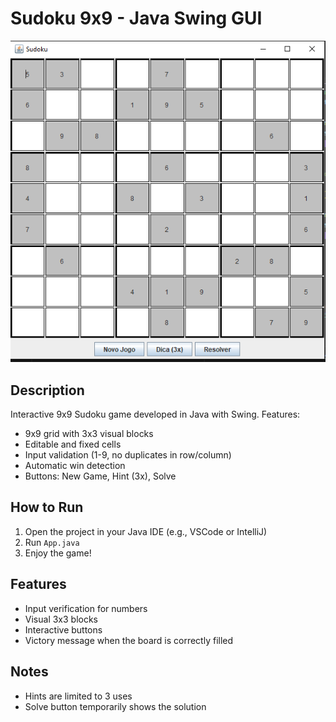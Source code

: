 # Sudoku 9x9 - Java Swing GUI

![Sudoku Screenshot](screenshot.png)

## Description
Interactive 9x9 Sudoku game developed in Java with Swing. Features:
- 9x9 grid with 3x3 visual blocks
- Editable and fixed cells
- Input validation (1-9, no duplicates in row/column)
- Automatic win detection
- Buttons: New Game, Hint (3x), Solve

## How to Run
1. Open the project in your Java IDE (e.g., VSCode or IntelliJ)
2. Run `App.java`
3. Enjoy the game!

## Features
- Input verification for numbers
- Visual 3x3 blocks
- Interactive buttons
- Victory message when the board is correctly filled

## Notes
- Hints are limited to 3 uses
- Solve button temporarily shows the solution
